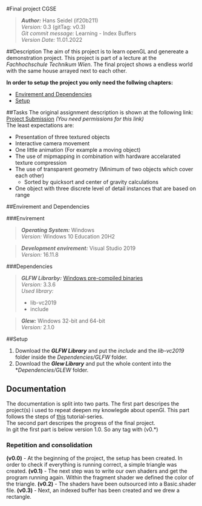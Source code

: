 #Final project CGSE

> ***Author:*** Hans Seidel (if20b211) <br>
> *Version:* 0.3 (gitTag: v0.3) <br>
> *Git commit message:* Learning - Index Buffers <br>
> *Version Date:* 11.01.2022 


##Description
The aim of this project is to learn openGL and genereate a demonstration project. 
This project is part of a lecture at the *Fachhochschule Technikum Wien*.
The final project shows a endless world with the same house arrayed next to each other.

**In order to setup the project you only need the follwing chapters:**
- [Envirement and Dependencies](#envirement-and-dependencies)
- [Setup](#setup)

##Tasks
The original assignment description is shown at the following link: [Project Submission](https://moodle.technikum-wien.at/mod/assign/view.php?id=850504) *(You need permissions for this link)*
<br>The least expectations are:
- Presentation of three textured objects
- Interactive camera movement
- One little animation (For example a moving object)
- The use of mipmapping in combination with hardware accelarated texture compression
- The use of transparent geometry (Minimum of two objects which cover each other)
  - Sorted by quicksort and center of gravity calculations
- One object with three discrete level of detail instances that are based on range

##Envirement and Dependencies

###Envirement 

> ***Operating System:*** Windows <br>
> *Version:* Windows 10 Education 20H2

> ***Development envirement:*** Visual Studio 2019<br>
> *Version:* 16.11.8

###Dependencies
> ***GLFW Librarby:*** [Windows pre-compiled binaries](https://www.glfw.org/download.html) <br>
> *Version:* 3.3.6 <br>
> *Used library:* 
> - lib-vc2019 
> - include

> ***Glew:*** Windows 32-bit and 64-bit <br>
> *Version:* 2.1.0

##Setup
1. Download the ***GLFW Library*** and put the *include* and the *lib-vc2019* folder inside the *Dependencies/GLFW* folder.
2. Download the ***Glew Library*** and put the whole content into the **Dependencies/GLEW* folder.


## Documentation
The documentation is split into two parts. 
The first part descripes the project(s) i used to repeat deepen my knowlegde about openGl.
This part follows the steps of [this](https://www.youtube.com/watch?v=W3gAzLwfIP0&list=PLlrATfBNZ98foTJPJ_Ev03o2oq3-GGOS2&index=1) tutorial-series.
<br>
The second part descripes the progress of the final project.
<br>
In git the first part is below version 1.0. So any tag with (v0.*)

### Repetition and consolidation
**(v0.0)** -
At the beginning of the project, the setup has been created. In order to check if everything is running 
correct, a simple triangle was created.
**(v0.1)** - The next step was to write our own shaders and get the program running again. 
Within the fragment shader we defined the color of the triangle. 
**(v0.2)** - The shaders have been outsourced into a Basic.shader file.
**(v0.3)** - Next, an indexed buffer has been created and we drew a rectangle. 

